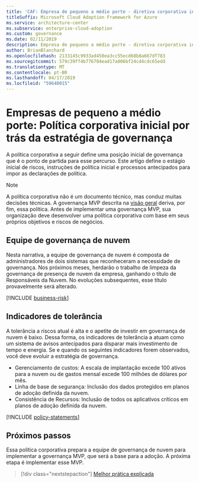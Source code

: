 ```yaml
---
title: 'CAF: Empresa de pequeno a médio porte - diretiva corporativa inicial por trás da estratégia de governança'
titleSuffix: Microsoft Cloud Adoption Framework for Azure
ms.service: architecture-center
ms.subservice: enterprise-cloud-adoption
ms.custom: governance
ms.date: 02/11/2019
description: Empresa de pequeno a médio porte - diretiva corporativa inicial por trás da estratégia de governança
author: BrianBlanchard
ms.openlocfilehash: 2133145c9933ad450ea3cc55ecd68b8a667df783
ms.sourcegitcommit: 579c39ff4b776704ead17a006bf24cd4cdc65edd
ms.translationtype: MT
ms.contentlocale: pt-BR
ms.lasthandoff: 04/17/2019
ms.locfileid: "59640015"
---
```

# <a name="small-to-medium-enterprise-initial-corporate-policy-behind-the-governance-strategy"></a>Empresas de pequeno a médio porte: Política corporativa inicial por trás da estratégia de governança

A política corporativa a seguir define uma posição inicial de governança que é o ponto de partida para esse percurso. Este artigo define o estágio inicial de riscos, instruções de política inicial e processos antecipados para impor as declarações de política.

> [!NOTE]
>A política corporativa não é um documento técnico, mas conduz muitas decisões técnicas. A governança MVP descrita na [visão geral](./overview.md) deriva, por fim, essa política. Antes de implementar uma governança MVP, sua organização deve desenvolver uma política corporativa com base em seus próprios objetivos e riscos de negócios.

## <a name="cloud-governance-team"></a>Equipe de governança de nuvem

Nesta narrativa, a equipe de governança de nuvem é composta de administradores de dois sistemas que reconheceram a necessidade de governança. Nos próximos meses, herdarão o trabalho de limpeza da governança de presença de nuvem da empresa, ganhando o título de Responsáveis da Nuvem. No evoluções subsequentes, esse título provavelmente será alterado.

[!INCLUDE [business-risk](../../../../../includes/cloud-adoption/governance/business-risks.md)]

## <a name="tolerance-indicators"></a>Indicadores de tolerância

A tolerância a riscos atual é alta e o apetite de investir em governança de nuvem é baixo. Dessa forma, os indicadores de tolerância a atuam como um sistema de avisos antecipados para disparar mais investimento de tempo e energia. Se e quando os seguintes indicadores forem observados, você deve evoluir a estratégia de governança.

- Gerenciamento de custos: A escala de implantação excede 100 ativos para a nuvem ou de gastos mensal excede 100 milhões de dólares por mês.
- Linha de base de segurança: Inclusão dos dados protegidos em planos de adoção definida da nuvem.
- Consistência de Recursos: Inclusão de todos os aplicativos críticos em planos de adoção definida da nuvem.

[!INCLUDE [policy-statements](../../../../../includes/cloud-adoption/governance/policy-statements.md)]

## <a name="next-steps"></a>Próximos passos

Essa política corporativa prepara a equipe de governança de nuvem para implementar a governança MVP, que será a base para a adoção. A próxima etapa é implementar esse MVP.

> [!div class="nextstepaction"]
> [Melhor prática explicada](./best-practice-explained.md)